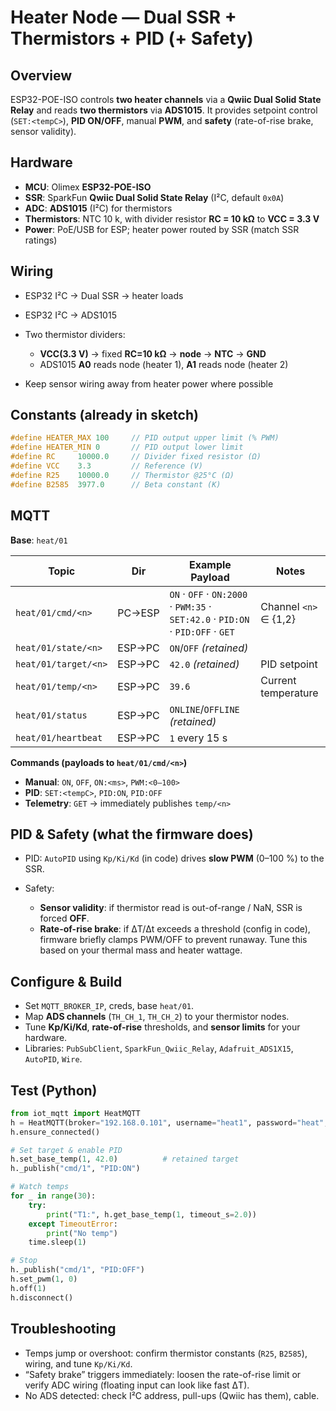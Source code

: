 # Heater Node — Dual SSR + Thermistors + PID (+ Safety)

## Overview

ESP32-POE-ISO controls **two heater channels** via a **Qwiic Dual Solid State Relay** and reads **two thermistors** via **ADS1015**. It provides setpoint control (`SET:<tempC>`), **PID ON/OFF**, manual **PWM**, and **safety** (rate-of-rise brake, sensor validity).

## Hardware

* **MCU**: Olimex **ESP32-POE-ISO**
* **SSR**: SparkFun **Qwiic Dual Solid State Relay** (I²C, default `0x0A`)
* **ADC**: **ADS1015** (I²C) for thermistors
* **Thermistors**: NTC 10 k, with divider resistor **RC = 10 kΩ** to **VCC = 3.3 V**
* **Power**: PoE/USB for ESP; heater power routed by SSR (match SSR ratings)

## Wiring

* ESP32 I²C → Dual SSR → heater loads
* ESP32 I²C → ADS1015
* Two thermistor dividers:

  * **VCC(3.3 V)** → fixed **RC=10 kΩ** → **node** → **NTC** → **GND**
  * ADS1015 **A0** reads node (heater 1), **A1** reads node (heater 2)
* Keep sensor wiring away from heater power where possible

## Constants (already in sketch)

```cpp
#define HEATER_MAX 100     // PID output upper limit (% PWM)
#define HEATER_MIN 0       // PID output lower limit
#define RC     10000.0     // Divider fixed resistor (Ω)
#define VCC    3.3         // Reference (V)
#define R25    10000.0     // Thermistor @25°C (Ω)
#define B2585  3977.0      // Beta constant (K)
```

## MQTT

**Base**: `heat/01`

| Topic                |   Dir  | Example Payload                                                                 | Notes                 |
| -------------------- | :----: | ------------------------------------------------------------------------------- | --------------------- |
| `heat/01/cmd/<n>`    | PC→ESP | `ON` · `OFF` · `ON:2000` · `PWM:35` · `SET:42.0` · `PID:ON` · `PID:OFF` · `GET` | Channel `<n>` ∈ {1,2} |
| `heat/01/state/<n>`  | ESP→PC | `ON`/`OFF` *(retained)*                                                         |                       |
| `heat/01/target/<n>` | ESP→PC | `42.0` *(retained)*                                                             | PID setpoint          |
| `heat/01/temp/<n>`   | ESP→PC | `39.6`                                                                          | Current temperature   |
| `heat/01/status`     | ESP→PC | `ONLINE`/`OFFLINE` *(retained)*                                                 |                       |
| `heat/01/heartbeat`  | ESP→PC | `1` every 15 s                                                                  |                       |

**Commands (payloads to `heat/01/cmd/<n>`)**

* **Manual**: `ON`, `OFF`, `ON:<ms>`, `PWM:<0–100>`
* **PID**: `SET:<tempC>`, `PID:ON`, `PID:OFF`
* **Telemetry**: `GET` → immediately publishes `temp/<n>`

## PID & Safety (what the firmware does)

* PID: `AutoPID` using `Kp/Ki/Kd` (in code) drives **slow PWM** (0–100 %) to the SSR.
* Safety:

  * **Sensor validity**: if thermistor read is out-of-range / NaN, SSR is forced **OFF**.
  * **Rate-of-rise brake**: if ΔT/Δt exceeds a threshold (config in code), firmware briefly clamps PWM/OFF to prevent runaway.
    Tune this based on your thermal mass and heater wattage.

## Configure & Build

* Set `MQTT_BROKER_IP`, creds, base `heat/01`.
* Map **ADS channels** (`TH_CH_1`, `TH_CH_2`) to your thermistor nodes.
* Tune **Kp/Ki/Kd**, **rate-of-rise** thresholds, and **sensor limits** for your hardware.
* Libraries: `PubSubClient`, `SparkFun_Qwiic_Relay`, `Adafruit_ADS1X15`, `AutoPID`, `Wire`.

## Test (Python)

```python
from iot_mqtt import HeatMQTT
h = HeatMQTT(broker="192.168.0.101", username="heat1", password="heat", base_topic="heat/01")
h.ensure_connected()

# Set target & enable PID
h.set_base_temp(1, 42.0)          # retained target
h._publish("cmd/1", "PID:ON")

# Watch temps
for _ in range(30):
    try:
        print("T1:", h.get_base_temp(1, timeout_s=2.0))
    except TimeoutError:
        print("No temp")
    time.sleep(1)

# Stop
h._publish("cmd/1", "PID:OFF")
h.set_pwm(1, 0)
h.off(1)
h.disconnect()
```

## Troubleshooting

* Temps jump or overshoot: confirm thermistor constants (`R25`, `B2585`), wiring, and tune `Kp/Ki/Kd`.
* “Safety brake” triggers immediately: loosen the rate-of-rise limit or verify ADC wiring (floating input can look like fast ΔT).
* No ADS detected: check I²C address, pull-ups (Qwiic has them), cable.


